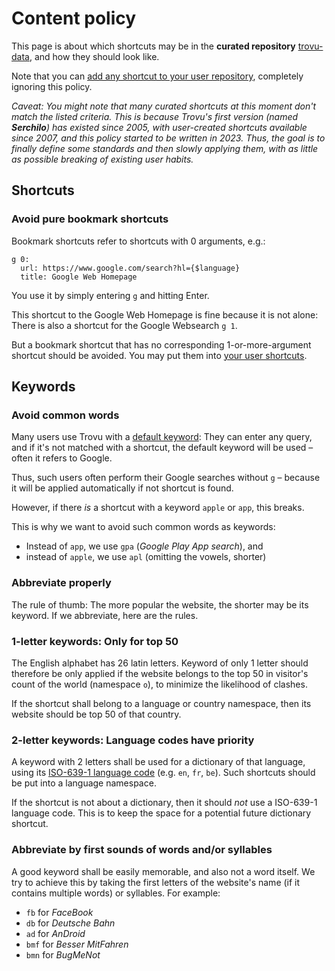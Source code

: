 # Content policy

This page is about which shortcuts may be in the **curated repository** [trovu-data](https://github.com/trovu/trovu-data), and how they should look like.

Note that you can [add any shortcut to your user repository](https://github.com/trovu/trovu.github.io/wiki/Advanced-settings-&-personal-shortcuts#personal-shortcuts), completely ignoring this policy.

_Caveat: You might note that many curated shortcuts at this moment don't match the listed criteria. This is because Trovu's first version (named **Serchilo**) has existed since 2005, with user-created shortcuts available since 2007, and this policy started to be written in 2023. Thus, the goal is to finally define some standards and then slowly applying them, with as little as possible breaking of existing user habits._

## Shortcuts

### Avoid pure bookmark shortcuts

Bookmark shortcuts refer to shortcuts with 0 arguments, e.g.:

    g 0:
      url: https://www.google.com/search?hl={$language}
      title: Google Web Homepage

You use it by simply entering `g` and hitting Enter.

This shortcut to the Google Web Homepage is fine because it is not alone: There is also a shortcut for the Google Websearch `g 1`.

But a bookmark shortcut that has no corresponding 1-or-more-argument shortcut should be avoided. You may put them into [your user shortcuts](https://github.com/trovu/trovu.github.io/wiki/Advanced-settings-&-personal-shortcuts#personal-shortcuts).

## Keywords

### Avoid common words

Many users use Trovu with a [default keyword](https://github.com/trovu/trovu.github.io/wiki/Advanced-settings-&-personal-shortcuts#default-keyword): They can enter any query, and if it's not matched with a shortcut, the default keyword will be used – often it refers to Google.

Thus, such users often perform their Google searches without `g` – because it will be applied automatically if not shortcut is found.

However, if there _is_ a shortcut with a keyword `apple` or `app`, this breaks.

This is why we want to avoid such common words as keywords:

-   Instead of `app`, we use `gpa` (_Google Play App search_), and
-   instead of `apple`, we use `apl` (omitting the vowels, shorter)

### Abbreviate properly

The rule of thumb: The more popular the website, the shorter may be its keyword. If we abbreviate, here are the rules.

### 1-letter keywords: Only for top 50

The English alphabet has 26 latin letters. Keyword of only 1 letter should therefore be only applied if the website belongs to the top 50 in visitor's count of the world (namespace `o`), to minimize the likelihood of clashes.

If the shortcut shall belong to a language or country namespace, then its website should be top 50 of that country.

### 2-letter keywords: Language codes have priority

A keyword with 2 letters shall be used for a dictionary of that language, using its [ISO-639-1 language code](https://en.wikipedia.org/wiki/List_of_ISO_639-1_codes#Table_of_all_possible_two_letter_codes) (e.g. `en`, `fr`, `be`). Such shortcuts should be put into a language namespace.

If the shortcut is not about a dictionary, then it should _not_ use a ISO-639-1 language code. This is to keep the space for a potential future dictionary shortcut.

### Abbreviate by first sounds of words and/or syllables

A good keyword shall be easily memorable, and also not a word itself. We try to achieve this by taking the first letters of the website's name (if it contains multiple words) or syllables. For example:

-   `fb` for _FaceBook_
-   `db` for _Deutsche Bahn_
-   `ad` for _AnDroid_
-   `bmf` for _Besser MitFahren_
-   `bmn` for _BugMeNot_

